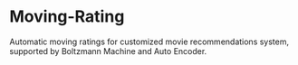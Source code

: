 # Moving-Rating
Automatic moving ratings for customized movie recommendations system, supported by Boltzmann Machine and Auto Encoder. 
